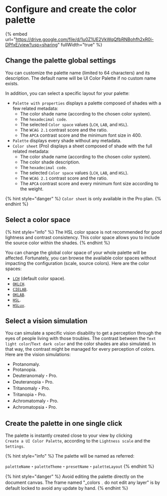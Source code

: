 # Configure and create the color palette

{% embed url="https://drive.google.com/file/d/1u0Z1UE2VkWqQfbRNBohfh2xR0i-DPfxE/view?usp=sharing" fullWidth="true" %}

## Change the palette global settings

You can customize the palette name (limited to 64 characters) and its description. The default name will be UI Color Palette if no custom name exists.

In addition, you can select a specific layout for your palette:

* `Palette with properties` displays a palette composed of shades with a few related metadata:
  * The color shade name (according to the chosen color system).
  * The `hexadecimal code`.
  * The selected `Color space` values (`LCH`, `LAB`, and `HSL`).
  * The `WCAG 2.1` contrast score and the ratio.
  * The `APCA` contrast score and the minimum font size in 400.
* `Palette` displays every shade without any metadata.
* `Color sheet` (Pro) displays a sheet composed of shade with the full related metadata:
  * The color shade name (according to the chosen color system).
  * The color shade description.
  * The `hexadecimal code`.
  * The selected `Color space` values (`LCH`, `LAB`, and `HSL`).
  * The `WCAG 2.1` contrast score and the ratio.
  * The `APCA` contrast score and every minimum font size according to the weight.

{% hint style="danger" %}
`Color sheet` is only available in the Pro plan.
{% endhint %}

## Select a color space

{% hint style="info" %}
The HSL color space is not recommended for good lightness and contrast consistency. This color space allows you to include the source color within the shades.
{% endhint %}

You can change the global color space of your whole palette will be affected. Fortunately, you can browse the available color spaces without impacting the configuration (scale, source colors). Here are the color spaces:

* [`LCH`](../glossary.md#lch) (default color space).
* [`OKLCH`](../glossary.md#oklch).
* [`CIELAB`](../glossary.md#cielab).
* [`OKLAB`](../glossary.md#oklab).
* [`HSL`](../glossary.md#hsl).
* [`HSLuv`](../glossary.md#hsluv).

## Select a vision simulation

You can simulate a specific vision disability to get a perception through the eyes of people living with those troubles. The contrast between the `Text light color`/`Text dark color` and the color shades are also simulated. In that way, the contrast might be managed for every perception of colors. Here are the vision simulations:

* Protanomaly.
* Protanopia.
* Deuteranomaly・Pro.
* Deuteranopia・Pro.
* Tritanomaly・Pro.
* Tritanopia・Pro.
* Achromatomaly・Pro.
* Achromatopsia・Pro.

## Create the palette in one single click

The palette is instantly created close to your view by clicking `Create a UI Color Palette`, according to the `Lightness scale` and the `Settings`.

{% hint style="info" %}
The palette will be named as referred:

`paletteName`・`paletteTheme`・`presetName`・`paletteLayout`
{% endhint %}

{% hint style="danger" %}
Avoid editing the palette directly on the document canvas. The frame named "\_colors﹒do not edit any layer" is by default locked to avoid any update by hand.
{% endhint %}
